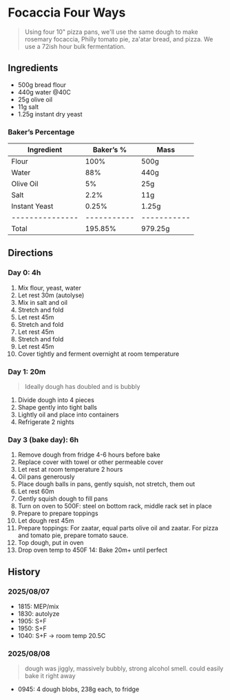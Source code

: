 # Focaccia Four Ways

> Using four 10" pizza pans, we'll use the same dough to make rosemary focaccia, Philly tomato pie, za'atar bread, and pizza.
> We use a 72ish hour bulk fermentation.


## Ingredients

- 500g bread flour
- 440g water @40C
- 25g olive oil
- 11g salt
- 1.25g instant dry yeast

### Baker’s Percentage

| Ingredient      | Baker’s %   | Mass        |
| --------------- | ----------- | ----------- |
| Flour           | 100%        | 500g        |
| Water           | 88%         | 440g        |
| Olive Oil       | 5%          | 25g         |
| Salt            | 2.2%        | 11g         |
| Instant Yeast   | 0.25%       | 1.25g       |
| --------------- | ----------- | ----------- |
| Total           | 195.85%     | 979.25g     |

## Directions

### Day 0: 4h

1. Mix flour, yeast, water
2. Let rest 30m (autolyse)
3. Mix in salt and oil
4. Stretch and fold
5. Let rest 45m
6. Stretch and fold
7. Let rest 45m
8. Stretch and fold
9. Let rest 45m
10. Cover tightly and ferment overnight at room temperature

### Day 1: 20m

> Ideally dough has doubled and is bubbly

1. Divide dough into 4 pieces
2. Shape gently into tight balls
3. Lightly oil and place into containers
4. Refrigerate 2 nights

### Day 3 (bake day): 6h

1. Remove dough from fridge 4-6 hours before bake
2. Replace cover with towel or other permeable cover
3. Let rest at room temperature 2 hours
4. Oil pans generously
5. Place dough balls in pans, gently squish, not stretch, them out
6. Let rest 60m
7. Gently squish dough to fill pans
8. Turn on oven to 500F: steel on bottom rack, middle rack set in place
9. Prepare to prepare toppings
10. Let dough rest 45m
11. Prepare toppings: For zaatar, equal parts olive oil and zaatar. For pizza and tomato pie, prepare tomato sauce. 
12. Top dough, put in oven
13. Drop oven temp to 450F
14: Bake 20m+ until perfect


## History

### 2025/08/07

- 1815: MEP/mix
- 1830: autolyze
- 1905: S+F
- 1950: S+F
- 1040: S+F -> room temp 20.5C

### 2025/08/08

> dough was jiggly, massively bubbly, strong alcohol smell. could easily bake it right away

- 0945: 4 dough blobs, 238g each, to fridge
